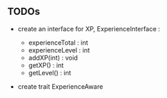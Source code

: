 ## TODOs
- create an interface for XP, ExperienceInterface :
    - experienceTotal : int
    - experienceLevel : int
    - addXP(int) : void
    - getXP() : int
    - getLevel() : int

- create trait ExperienceAware